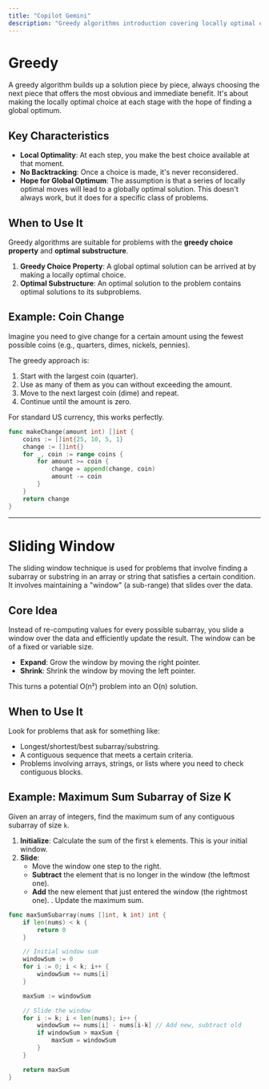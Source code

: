 ```yaml
---
title: "Copilot Gemini"
description: "Greedy algorithms introduction covering locally optimal choices and greedy choice property"
---
```


# Greedy

A greedy algorithm builds up a solution piece by piece, always choosing the next piece that offers the most obvious and immediate benefit. It's about making the locally optimal choice at each stage with the hope of finding a global optimum.

## Key Characteristics

*   **Local Optimality**: At each step, you make the best choice available at that moment.
*   **No Backtracking**: Once a choice is made, it's never reconsidered.
*   **Hope for Global Optimum**: The assumption is that a series of locally optimal moves will lead to a globally optimal solution. This doesn't always work, but it does for a specific class of problems.

## When to Use It

Greedy algorithms are suitable for problems with the **greedy choice property** and **optimal substructure**.

1.  **Greedy Choice Property**: A global optimal solution can be arrived at by making a locally optimal choice.
2.  **Optimal Substructure**: An optimal solution to the problem contains optimal solutions to its subproblems.

## Example: Coin Change

Imagine you need to give change for a certain amount using the fewest possible coins (e.g., quarters, dimes, nickels, pennies).

The greedy approach is:
1.  Start with the largest coin (quarter).
2.  Use as many of them as you can without exceeding the amount.
3.  Move to the next largest coin (dime) and repeat.
4.  Continue until the amount is zero.

For standard US currency, this works perfectly.

```go
func makeChange(amount int) []int {
    coins := []int{25, 10, 5, 1}
    change := []int{}
    for _, coin := range coins {
        for amount >= coin {
            change = append(change, coin)
            amount -= coin
        }
    }
    return change
}
```

---

# Sliding Window

The sliding window technique is used for problems that involve finding a subarray or substring in an array or string that satisfies a certain condition. It involves maintaining a "window" (a sub-range) that slides over the data.

## Core Idea

Instead of re-computing values for every possible subarray, you slide a window over the data and efficiently update the result. The window can be of a fixed or variable size.

*   **Expand**: Grow the window by moving the right pointer.
*   **Shrink**: Shrink the window by moving the left pointer.

This turns a potential O(n²) problem into an O(n) solution.

## When to Use It

Look for problems that ask for something like:
*   Longest/shortest/best subarray/substring.
*   A contiguous sequence that meets a certain criteria.
*   Problems involving arrays, strings, or lists where you need to check contiguous blocks.

## Example: Maximum Sum Subarray of Size K

Given an array of integers, find the maximum sum of any contiguous subarray of size `k`.

1.  **Initialize**: Calculate the sum of the first `k` elements. This is your initial window.
2.  **Slide**:
    *   Move the window one step to the right.
    *   **Subtract** the element that is no longer in the window (the leftmost one).
    *   **Add** the new element that just entered the window (the rightmost one).
    .  Update the maximum sum.

```go
func maxSumSubarray(nums []int, k int) int {
    if len(nums) < k {
        return 0
    }

    // Initial window sum
    windowSum := 0
    for i := 0; i < k; i++ {
        windowSum += nums[i]
    }

    maxSum := windowSum

    // Slide the window
    for i := k; i < len(nums); i++ {
        windowSum += nums[i] - nums[i-k] // Add new, subtract old
        if windowSum > maxSum {
            maxSum = windowSum
        }
    }

    return maxSum
}
```